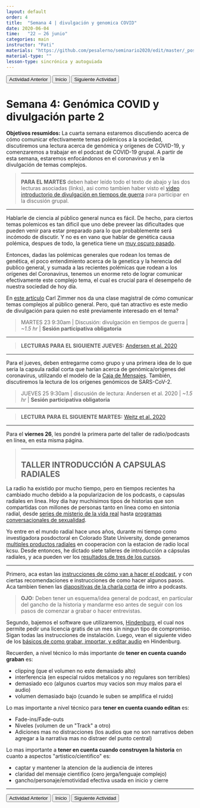 ```yaml
---
layout: default
order: 4
title:  "Semana 4 | divulgación y genomica COVID"
date: 2020-06-04
time:   "22 – 26 junio"
categories: main
instructor: "Pati"
materials: "https://github.com/pesalerno/seminario2020/edit/master/_posts/2020-06-04-4_Semana_4.md"
material-type: ""
lesson-type: sincrónica y autoguiada
---
```


<a href="https://pesalerno.github.io/seminario2020/main/2020/06/03/3_Semana_3.html"><button>Actividad Anterior</button></a>		<a href="https://pesalerno.github.io/seminario2020/"><button>Inicio</button></a>    <a href="https://pesalerno.github.io/seminario2020/main/2020/06/05/5_Semana_5.html"><button>Siguiente Actividad</button></a>

# Semana 4: Genómica COVID y divulgación parte 2

**Objetivos resumidos:** La cuarta semana estaremos discutiendo acerca de cómo comunicar efectivamente temas polémicos a la sociedad, discutiremos una lectura acerca de genómica y orígenes de COVID-19, y comenzaremos a trabajar en el podcast de COVID-19 grupal. A partir de esta semana, estaremos enfocándonos en el coronavirus y en la divulgación de temas complejos.


>---------------------
>**PARA EL MARTES** deben haber leído todo el texto de abajo y las dos lecturas asociadas (links), asi como tambien haber visto el [video introductorio de divulgación en tiempos de guerra]() para participar en la discusión grupal. 
>
---------------------

Hablarle de ciencia al público general nunca es fácil. De hecho, para ciertos temas polemicos es tan dificil que uno debe preveer las dificultades que pueden venir para estar preparado para lo que probablemente será incómodo de discutir. Y no es en vano que hablar de genética causa polémica, despues de todo, la genetica tiene un [muy oscuro pasado](https://www.smithsonianmag.com/science-nature/disturbing-resilience-scientific-racism-180972243/).

Entonces, dadas las polémicas generales que rodean los temas de genética, el poco entendimiento acerca de la genetica y la herencia del publico general, y sumada a las recientes polémicas que rodean a los orígenes del Coronavirus, tenemos un enorme reto de lograr comunicar efectivamente este complejo tema, el cual es crucial para el desempeño de nuestra sociedad de hoy dia. 

En [este artículo](https://www.nytimes.com/es/interactive/2020/04/30/science/coronavirus-mutacion.html) Carl Zimmer nos da una clase magistral de cómo comunicar temas complejos al público general. Pero, qué tan atractivo es este medio de divulgación para quien no esté previamente interesado en el tema? 

> MARTES 23 9:30am | Discusión: divulgación en tiempos de guerra | *~1.5 hr* | **Sesión participativa obligatoria**

--------------

> **LECTURAS PARA EL SIGUIENTE JUEVES:** [Andersen et al. 2020](https://github.com/pesalerno/seminario2020/blob/master/files/Andersen-etal-covid-origin-nature.pdf)
 
----------------

Para el jueves, deben entregarme como grupo y una primera idea de lo que seria la capsula radial corta que harían acerca de genómica/orígenes del coronavirus, utilizando el modelo de la [Caja de Mensajes](https://github.com/pesalerno/seminario2020/blob/master/files/Caja_de_Mensajes.pdf). También, discutiremos la lectura de los orígenes genómicos de SARS-CoV-2. 


 
> JUEVES 25 9:30am | discusión de lectura: Andersen et al. 2020  | *~1.5 hr* | **Sesión participativa obligatoria**



--------------

> **LECTURA PARA EL SIGUIENTE MARTES:** [Weitz et al. 2020](https://github.com/pesalerno/seminario2020/blob/master/files/Weitz-etal-COVID-shield-imunity.pdf)
 
----------------

Para el **viernes 26**, les pondré la primera parte del taller de radio/podcasts en línea, en esta misma página. 

>---------------------
>**TALLER INTRODUCCIÓN A CAPSULAS RADIALES** 
>-

La radio ha existido por mucho tiempo, pero en tiempos recientes ha cambiado mucho debido a la popularizacion de los podcasts, o capsulas radiales en linea. Hoy dia hay muchisimos tipos de historias que son compartidas con millones de personas tanto en linea como en sintonia radial, desde [series de misterio de la vida real](https://serialpodcast.org/) hasta [programas conversacionales de sexualidad](https://www.savagelovecast.com/). 

Yo entre en el mundo radial hace unos años, durante mi tiempo como investigadora posdoctoral en Colorado State University, donde generamos [multiples productos radiales](http://kcsufm.com/category/podcast/weeklysustainabledigest/) en cooperacion con la estacion de radio local kcsu. Desde entonces, he dictado siete talleres de introducción a cápsulas radiales, y aca pueden ver los [resultados de tres de los cursos](https://soundcloud.com/user-976761500/sets).

---------------------------------

Primero, aca estan las [instrucciones de cómo van a hacer el podcast](), y con ciertas recomendaciones e instrucciones de como hacer algunos pasos. Aca tambien tienen las [diapositivas de la charla corta]() de intro a podcasts. 

> **OJO:** Deben tener un esquema/idea general de podcast, en particular del gancho de la historia y mandarme eso antes de seguir con los pasos de comenzar a grabar o hacer entrevistas. 

Segundo, bajemos el software que utilizaremos, [Hindenburg](https://hindenburg.com/products/hindenburg-trial), el cual nos permite pedir una licencia gratis de un mes sin ningun tipo de compromiso. Sigan todas las instrucciones de instalación. Luego, vean el siguiente video de los [básicos de como grabar, importar, y editar audio]() en Hindenburg. 

Recuerden, a nivel técnico lo más importante de **tener en cuenta cuando graban** es: 

- clipping (que el volumen no este demasiado alto) 
- interferencia (en especial ruidos metalicos y no regulares son terribles)
- demasiado eco (algunos cuartos muy vacios son muy malos para el audio)
- volumen demasiado bajo (cuando le suben se amplifica el ruido)

Lo mas importante a nivel técnico para **tener en cuenta cuando editan** es: 

- Fade-ins/Fade-outs
- Niveles (volumen de un "Track" a otro)
- Adiciones mas no distracciones (los audios que no son narrativos deben agregar a la narrativa mas no distraer del punto central)

Lo mas importante a **tener en cuenta cuando construyen la historia** en cuanto a aspectos "artistico/cientifico" es: 

- captar y mantener la atencion de la audiencia de interes
- claridad del mensaje cientifico (cero jerga/lenguaje complejo)
- gancho/personaje/emotividad efectiva usada en inicio y cierre


---------------------




<a href="https://pesalerno.github.io/seminario2020/main/2020/06/03/3_Semana_3.html"><button>Actividad Anterior</button></a>		<a href="https://pesalerno.github.io/seminario2020/"><button>Inicio</button></a>    <a href="https://pesalerno.github.io/seminario2020/main/2020/06/05/5_Semana_5.html"><button>Siguiente Actividad</button></a>

